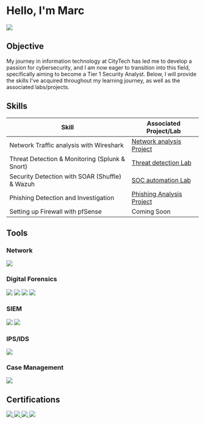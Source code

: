# Hello, I'm Marc
<a href="https://www.linkedin.com/in/mpolidor/)"><img src="https://img.shields.io/badge/-LinkedIn-0072b1?&style=for-the-badge&logo=linkedin&logoColor=white" /></a>

## Objective

My journey in information technology at CityTech has led me to develop a passion for cybersecurity, and I am now eager to transition into this field, specifically aiming to become a Tier 1 Security Analyst. Below, I will provide the skills I've acquired throughout my learning journey, as well as the associated labs/projects.

## Skills

| Skill                                         | Associated Project/Lab         |
|-----------------------------------------------|----------------------------|
| Network Traffic analysis with Wireshark | <a href="https://github.com/MarcPayz/Network-Traffic-Analysis-Lab/tree/main">Network analysis Project</a>|
| Threat Detection & Monitoring (Splunk & Snort)        | <a href="https://github.com/MarcPayz/Detection-Monitoring-Lab"> Threat detection Lab |
| Security Detection with SOAR (Shuffle) & Wazuh      | <a href="https://github.com/MarcPayz/SOC-Detection-Lab"> SOC automation Lab|
| Phishing Detection and Investigation      | <a href="https://github.com/MarcPayz/Phishing-Analysis-Lab"> Phishing Analysis Project |
| Setting up Firewall with pfSense |Coming Soon

## Tools


### Network
<div>
    <img src="https://img.shields.io/badge/-Wireshark-1679A7?&style=for-the-badge&logo=Wireshark&logoColor=white" />
</div>

### Digital Forensics
<div>
    <img src="https://img.shields.io/badge/-Autopsy-1679A7?style=for-the-badge&logo=tools&logoColor=white" />
    <img src="https://img.shields.io/badge/-Volatility-1679A7?style=for-the-badge&logo=tools&logoColor=gray" />
    <img src="https://img.shields.io/badge/-KAPE-1679A7?style=for-the-badge&logo=tools&logoColor=black" />
    <img src="https://img.shields.io/badge/-FTK Imager-1679A7?style=for-the-badge&logo=tools&logoColor=red" />


</div>


### SIEM
<div>
    <img src="https://img.shields.io/badge/-Splunk-000000?&style=for-the-badge&logo=Splunk&logoColor=white" />
    <img src="https://img.shields.io/badge/-Wazuh-1E1E1E?style=for-the-badge&logo=Wazuh&logoColor=white" />
</div>

### IPS/IDS
<div>
    <img src="https://img.shields.io/badge/-Snort-4B8BBE?&style=for-the-badge&logo=Snort&logoColor=white" />
</div>

### Case Management
<div>
    <img src="https://img.shields.io/badge/-TheHive-FF7E2D?&style=for-the-badge&logo=TheHive&logoColor=white" />
</div>

## Certifications
<div>

<a href="https://www.credly.com/badges/fb8de288-e906-4a12-8f5f-2f40e2a9be98">
  <img src="https://img.shields.io/badge/-Blue%20Team%20Level%201-0000FF?&style=for-the-badge&logo=YourLogo&logoColor=white" />
</a>
    
<a href="https://www.credly.com/earner/earned/badge/1f2a10e6-8a0c-412c-8f2c-d573dbbb2bd0">
  <img src="https://img.shields.io/badge/-Security%2B-FF0000?&style=for-the-badge&logo=CompTIA&logoColor=white" />
</a>
  
  <a href="https://www.credly.com/earner/earned/badge/7f85161c-239d-4506-a2fe-370a16c9e50c">
  <img src="https://img.shields.io/badge/-Network%2B-0077FF?&style=for-the-badge&logo=CompTIA&logoColor=white" />
</a>

  <a href="https://www.credly.com/earner/earned/badge/d8f84d98-36de-4e1e-9ae9-c53690d3072b">
  <img src="https://img.shields.io/badge/-A%2B-4D4D4D?&style=for-the-badge&logo=CompTIA&logoColor=white" />
</a>
</div>

